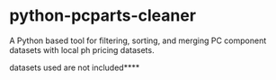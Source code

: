 # python-pcparts-cleaner
A Python based tool for filtering, sorting, and merging PC component datasets with local ph pricing datasets.

datasets used are not included****
